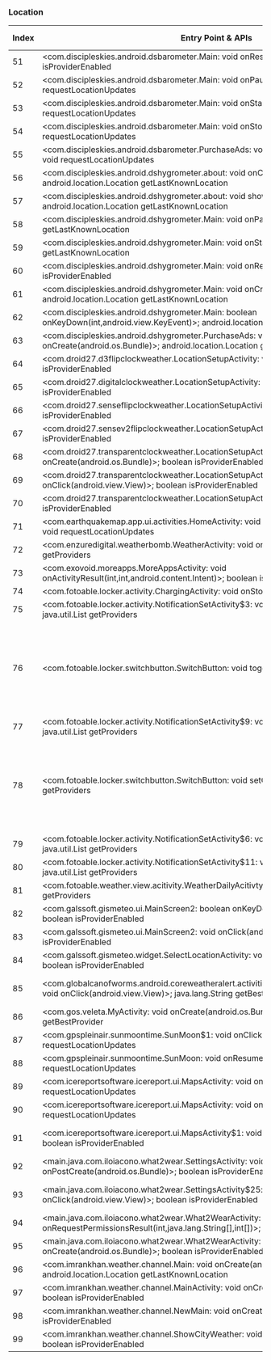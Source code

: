 ### Location
| Index | Entry Point & APIs | Screen shot | Resource id | Label |
| ------------- | ------------- | ------------- |-------------|-------------|
| 51 | <com.discipleskies.android.dsbarometer.Main: void onResume()>; boolean isProviderEnabled | ![](D:\COSMOS\output\py\Play_win8\Weather\com.discipleskies.android.dsbarometer\com.discipleskies.android.dsbarometer.Main.png) |  | |
| 52 | <com.discipleskies.android.dsbarometer.Main: void onPause()>; void requestLocationUpdates | ![](D:\COSMOS\output\py\Play_win8\Weather\com.discipleskies.android.dsbarometer\com.discipleskies.android.dsbarometer.Main.png) |  | |
| 53 | <com.discipleskies.android.dsbarometer.Main: void onStart()>; void requestLocationUpdates | ![](D:\COSMOS\output\py\Play_win8\Weather\com.discipleskies.android.dsbarometer\com.discipleskies.android.dsbarometer.Main.png) |  | |
| 54 | <com.discipleskies.android.dsbarometer.Main: void onStop()>; void requestLocationUpdates | ![](D:\COSMOS\output\py\Play_win8\Weather\com.discipleskies.android.dsbarometer\com.discipleskies.android.dsbarometer.Main.png) |  | |
| 55 | <com.discipleskies.android.dsbarometer.PurchaseAds: void onCreate(android.os.Bundle)>; void requestLocationUpdates | ![](D:\COSMOS\output\py\Play_win8\Weather\com.discipleskies.android.dsbarometer\com.discipleskies.android.dsbarometer.PurchaseAds.png) |  | |
| 56 | <com.discipleskies.android.dshygrometer.about: void onCreate(android.os.Bundle)>; android.location.Location getLastKnownLocation | ![](D:\COSMOS\output\py\Play_win8\Weather\com.discipleskies.android.dshygrometer\com.discipleskies.android.dshygrometer.about.png) |  | |
| 57 | <com.discipleskies.android.dshygrometer.about: void showSponsors(android.view.View)>; android.location.Location getLastKnownLocation | ![](D:\COSMOS\output\py\Play_win8\Weather\com.discipleskies.android.dshygrometer\com.discipleskies.android.dshygrometer.about.png) |  | |
| 58 | <com.discipleskies.android.dshygrometer.Main: void onPause()>; android.location.Location getLastKnownLocation | ![](D:\COSMOS\output\py\Play_win8\Weather\com.discipleskies.android.dshygrometer\com.discipleskies.android.dshygrometer.Main.png) |  | |
| 59 | <com.discipleskies.android.dshygrometer.Main: void onStart()>; android.location.Location getLastKnownLocation | ![](D:\COSMOS\output\py\Play_win8\Weather\com.discipleskies.android.dshygrometer\com.discipleskies.android.dshygrometer.Main.png) |  | |
| 60 | <com.discipleskies.android.dshygrometer.Main: void onResume()>; boolean isProviderEnabled | ![](D:\COSMOS\output\py\Play_win8\Weather\com.discipleskies.android.dshygrometer\com.discipleskies.android.dshygrometer.Main.png) |  | |
| 61 | <com.discipleskies.android.dshygrometer.Main: void onCreate(android.os.Bundle)>; android.location.Location getLastKnownLocation | ![](D:\COSMOS\output\py\Play_win8\Weather\com.discipleskies.android.dshygrometer\com.discipleskies.android.dshygrometer.Main.png) |  | |
| 62 | <com.discipleskies.android.dshygrometer.Main: boolean onKeyDown(int,android.view.KeyEvent)>; android.location.Location getLastKnownLocation | ![](D:\COSMOS\output\py\Play_win8\Weather\com.discipleskies.android.dshygrometer\com.discipleskies.android.dshygrometer.Main.png) |  | |
| 63 | <com.discipleskies.android.dshygrometer.PurchaseAds: void onCreate(android.os.Bundle)>; android.location.Location getLastKnownLocation | ![](D:\COSMOS\output\py\Play_win8\Weather\com.discipleskies.android.dshygrometer\com.discipleskies.android.dshygrometer.PurchaseAds.png) |  | |
| 64 | <com.droid27.d3flipclockweather.LocationSetupActivity: void onPause()>; boolean isProviderEnabled | ![](D:\COSMOS\output\py\Play_win8\Weather\com.droid27.d3flipclockweather\com.droid27.d3flipclockweather.LocationSetupActivity.png) |  | |
| 65 | <com.droid27.digitalclockweather.LocationSetupActivity: void onPause()>; boolean isProviderEnabled | ![](D:\COSMOS\output\py\Play_win8\Weather\com.droid27.digitalclockweather\com.droid27.digitalclockweather.LocationSetupActivity.png) |  | |
| 66 | <com.droid27.senseflipclockweather.LocationSetupActivity: void onPause()>; boolean isProviderEnabled | ![](D:\COSMOS\output\py\Play_win8\Weather\com.droid27.senseflipclockweather\com.droid27.senseflipclockweather.LocationSetupActivity.png) |  | |
| 67 | <com.droid27.sensev2flipclockweather.LocationSetupActivity: void onPause()>; boolean isProviderEnabled | ![](D:\COSMOS\output\py\Play_win8\Weather\com.droid27.sensev2flipclockweather\com.droid27.sensev2flipclockweather.LocationSetupActivity.png) |  | |
| 68 | <com.droid27.transparentclockweather.LocationSetupActivity: void onCreate(android.os.Bundle)>; boolean isProviderEnabled | ![](D:\COSMOS\output\py\Play_win8\Weather\com.droid27.transparentclockweather\com.droid27.transparentclockweather.LocationSetupActivity.png) |  | |
| 69 | <com.droid27.transparentclockweather.LocationSetupActivity: void onClick(android.view.View)>; boolean isProviderEnabled | ![](D:\COSMOS\output\py\Play_win8\Weather\com.droid27.transparentclockweather\com.droid27.transparentclockweather.LocationSetupActivity.png) |  | |
| 70 | <com.droid27.transparentclockweather.LocationSetupActivity: void onPause()>; boolean isProviderEnabled | ![](D:\COSMOS\output\py\Play_win8\Weather\com.droid27.transparentclockweather\com.droid27.transparentclockweather.LocationSetupActivity.png) |  | |
| 71 | <com.earthquakemap.app.ui.activities.HomeActivity: void onClick(android.view.View)>; void requestLocationUpdates | ![](D:\COSMOS\output\py\Play_win8\Weather\com.earthquakemap.quake\com.earthquakemap.app.ui.activities.HomeActivity.png) |  | |
| 72 | <com.enzuredigital.weatherbomb.WeatherActivity: void onResume()>; java.util.List getProviders | ![](D:\COSMOS\output\py\Play_win8\Weather\com.enzuredigital.weatherbomb\com.enzuredigital.weatherbomb.WeatherActivity.png) |  | |
| 73 | <com.exovoid.moreapps.MoreAppsActivity: void onActivityResult(int,int,android.content.Intent)>; boolean isProviderEnabled | ![](D:\COSMOS\output\py\Play_win8\Weather\com.exovoid.weather.app\com.exovoid.moreapps.MoreAppsActivity.png) |  | |
| 74 | <com.fotoable.locker.activity.ChargingActivity: void onStop()>; java.util.List getProviders | ![](D:\COSMOS\output\py\Play_win8\Weather\com.fotoable.temperature.weather\com.fotoable.locker.activity.ChargingActivity.png) |  | |
| 75 | <com.fotoable.locker.activity.NotificationSetActivity$3: void onClick(android.view.View)>; java.util.List getProviders | ![](D:\COSMOS\output\py\Play_win8\Weather\com.fotoable.temperature.weather\com.fotoable.locker.activity.NotificationSetActivity.png) |  | |
| 76 | <com.fotoable.locker.switchbutton.SwitchButton: void toggle()>; java.util.List getProviders | ![](D:\COSMOS\output\py\Play_win8\Weather\com.fotoable.temperature.weather\com.fotoable.locker.activity.NotificationSetActivity.png) | {'2131689791': <sensitive_component.SensitiveComponent.SensitiveView object at 0x0000012523F7D2E8>, '2131689785': <sensitive_component.SensitiveComponent.SensitiveView object at 0x0000012523F7D240>, '2131689797': <sensitive_component.SensitiveComponent.SensitiveView object at 0x0000012523F7D358>, '2131689794': <sensitive_component.SensitiveComponent.SensitiveView object at 0x0000012523F7DC18>} | |
| 77 | <com.fotoable.locker.activity.NotificationSetActivity$9: void onClick(android.view.View)>; java.util.List getProviders | ![](D:\COSMOS\output\py\Play_win8\Weather\com.fotoable.temperature.weather\com.fotoable.locker.activity.NotificationSetActivity.png) |  | |
| 78 | <com.fotoable.locker.switchbutton.SwitchButton: void setChecked(boolean)>; java.util.List getProviders | ![](D:\COSMOS\output\py\Play_win8\Weather\com.fotoable.temperature.weather\com.fotoable.locker.activity.NotificationSetActivity.png) | {'2131689791': <sensitive_component.SensitiveComponent.SensitiveView object at 0x0000012523F7D2B0>, '2131689785': <sensitive_component.SensitiveComponent.SensitiveView object at 0x0000012523F7DB00>, '2131689797': <sensitive_component.SensitiveComponent.SensitiveView object at 0x0000012523F7DBA8>, '2131689794': <sensitive_component.SensitiveComponent.SensitiveView object at 0x0000012523F7D8D0>} | |
| 79 | <com.fotoable.locker.activity.NotificationSetActivity$6: void onClick(android.view.View)>; java.util.List getProviders | ![](D:\COSMOS\output\py\Play_win8\Weather\com.fotoable.temperature.weather\com.fotoable.locker.activity.NotificationSetActivity.png) |  | |
| 80 | <com.fotoable.locker.activity.NotificationSetActivity$11: void onClick(android.view.View)>; java.util.List getProviders | ![](D:\COSMOS\output\py\Play_win8\Weather\com.fotoable.temperature.weather\com.fotoable.locker.activity.NotificationSetActivity.png) |  | |
| 81 | <com.fotoable.weather.view.acitivity.WeatherDailyAcitivty: void onStop()>; java.util.List getProviders | ![](D:\COSMOS\output\py\Play_win8\Weather\com.fotoable.temperature.weather\com.fotoable.weather.view.acitivity.WeatherDailyAcitivty.png) |  | |
| 82 | <com.galssoft.gismeteo.ui.MainScreen2: boolean onKeyDown(int,android.view.KeyEvent)>; boolean isProviderEnabled | ![](D:\COSMOS\output\py\Play_win8\Weather\com.gismeteo.client\com.galssoft.gismeteo.ui.MainScreen2.png) |  | |
| 83 | <com.galssoft.gismeteo.ui.MainScreen2: void onClick(android.view.View)>; boolean isProviderEnabled | ![](D:\COSMOS\output\py\Play_win8\Weather\com.gismeteo.client\com.galssoft.gismeteo.ui.MainScreen2.png) |  | |
| 84 | <com.galssoft.gismeteo.widget.SelectLocationActivity: void onClick(android.view.View)>; boolean isProviderEnabled | ![](D:\COSMOS\output\py\Play_win8\Weather\com.gismeteo.client\com.galssoft.gismeteo.widget.SelectLocationActivity.png) |  | |
| 85 | <com.globalcanofworms.android.coreweatheralert.activities.LocationAddLookupActivity$2: void onClick(android.view.View)>; java.lang.String getBestProvider | ![](D:\COSMOS\output\py\Play_win8\Weather\com.globalcanofworms.android.simpleweatheralert\com.globalcanofworms.android.coreweatheralert.activities.LocationAddLookupActivity.png) | {'2131689647': <sensitive_component.SensitiveComponent.SensitiveView object at 0x0000012523C9CCC0>} | |
| 86 | <com.gos.veleta.MyActivity: void onCreate(android.os.Bundle)>; java.lang.String getBestProvider | ![](D:\COSMOS\output\py\Play_win8\Weather\com.gos.veleta\com.gos.veleta.MyActivity.png) |  | |
| 87 | <com.gpspleinair.sunmoontime.SunMoon$1: void onClick(android.view.View)>; void requestLocationUpdates | ![](D:\COSMOS\output\py\Play_win8\Weather\com.gpspleinair.sunmoontime\com.gpspleinair.sunmoontime.SunMoon.png) |  | |
| 88 | <com.gpspleinair.sunmoontime.SunMoon: void onResume()>; void requestLocationUpdates | ![](D:\COSMOS\output\py\Play_win8\Weather\com.gpspleinair.sunmoontime\com.gpspleinair.sunmoontime.SunMoon.png) |  | |
| 89 | <com.icereportsoftware.icereport.ui.MapsActivity: void onResume()>; void requestLocationUpdates | ![](D:\COSMOS\output\py\Play_win8\Weather\com.icereportsoftware.icereport\com.icereportsoftware.icereport.ui.MapsActivity.png) |  | |
| 90 | <com.icereportsoftware.icereport.ui.MapsActivity: void onCreate(android.os.Bundle)>; void requestLocationUpdates | ![](D:\COSMOS\output\py\Play_win8\Weather\com.icereportsoftware.icereport\com.icereportsoftware.icereport.ui.MapsActivity.png) |  | |
| 91 | <com.icereportsoftware.icereport.ui.MapsActivity$1: void onClick(android.view.View)>; boolean isProviderEnabled | ![](D:\COSMOS\output\py\Play_win8\Weather\com.icereportsoftware.icereport\com.icereportsoftware.icereport.ui.MapsActivity.png) | {'2131624075': <sensitive_component.SensitiveComponent.SensitiveView object at 0x000001252418F7B8>} | |
| 92 | <main.java.com.iloiacono.what2wear.SettingsActivity: void onPostCreate(android.os.Bundle)>; boolean isProviderEnabled | ![](D:\COSMOS\output\py\Play_win8\Weather\com.iloiacono.what2wear\main.java.com.iloiacono.what2wear.SettingsActivity.png) |  | |
| 93 | <main.java.com.iloiacono.what2wear.SettingsActivity$25: void onClick(android.view.View)>; boolean isProviderEnabled | ![](D:\COSMOS\output\py\Play_win8\Weather\com.iloiacono.what2wear\main.java.com.iloiacono.what2wear.SettingsActivity.png) | {'2131558539': <sensitive_component.SensitiveComponent.SensitiveView object at 0x0000012523D79828>} | |
| 94 | <main.java.com.iloiacono.what2wear.What2WearActivity: void onRequestPermissionsResult(int,java.lang.String[],int[])>; boolean isProviderEnabled | ![](D:\COSMOS\output\py\Play_win8\Weather\com.iloiacono.what2wear\main.java.com.iloiacono.what2wear.What2WearActivity.png) |  | |
| 95 | <main.java.com.iloiacono.what2wear.What2WearActivity: void onCreate(android.os.Bundle)>; boolean isProviderEnabled | ![](D:\COSMOS\output\py\Play_win8\Weather\com.iloiacono.what2wear\main.java.com.iloiacono.what2wear.What2WearActivity.png) |  | |
| 96 | <com.imrankhan.weather.channel.Main: void onCreate(android.os.Bundle)>; android.location.Location getLastKnownLocation | ![](D:\COSMOS\output\py\Play_win8\Weather\com.imrankhan.weather.channel\com.imrankhan.weather.channel.Main.png) |  | |
| 97 | <com.imrankhan.weather.channel.MainActivity: void onCreate(android.os.Bundle)>; boolean isProviderEnabled | ![](D:\COSMOS\output\py\Play_win8\Weather\com.imrankhan.weather.channel\com.imrankhan.weather.channel.MainActivity.png) |  | |
| 98 | <com.imrankhan.weather.channel.NewMain: void onCreate(android.os.Bundle)>; boolean isProviderEnabled | ![](D:\COSMOS\output\py\Play_win8\Weather\com.imrankhan.weather.channel\com.imrankhan.weather.channel.NewMain.png) |  | |
| 99 | <com.imrankhan.weather.channel.ShowCityWeather: void onCreate(android.os.Bundle)>; boolean isProviderEnabled | ![](D:\COSMOS\output\py\Play_win8\Weather\com.imrankhan.weather.channel\com.imrankhan.weather.channel.ShowCityWeather.png) |  | |
